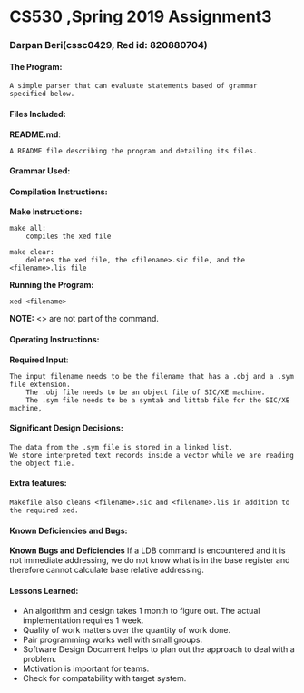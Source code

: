 <!-----------------------------------------------------------------
 Name: Darpan Beri(cssc0429, Red id: 820880704)
 Project: CS530 Assignment 3
 File: README.md
 Notes: A README file describing the program and detailing its files.
--------------------------------------------------------------------->

# CS530 ,Spring 2019 Assignment3
### Darpan Beri(cssc0429, Red id: 820880704)

#### The Program:
    A simple parser that can evaluate statements based of grammar specified below.

#### Files Included:
**README.md**:

    A README file describing the program and detailing its files.

#### Grammar Used:

#### Compilation Instructions:
**Make Instructions:**

    make all:
    	compiles the xed file

    make clear:
    	deletes the xed file, the <filename>.sic file, and the <filename>.lis file

**Running the Program:**

    xed <filename>

**NOTE:** <> are not part of the command.

#### Operating Instructions:
**Required Input**:

    The input filename needs to be the filename that has a .obj and a .sym file extension.
        The .obj file needs to be an object file of SIC/XE machine.
        The .sym file needs to be a symtab and littab file for the SIC/XE machine,

#### Significant Design Decisions:
    The data from the .sym file is stored in a linked list.
    We store interpreted text records inside a vector while we are reading the object file.

#### Extra features:

    Makefile also cleans <filename>.sic and <filename>.lis in addition to the required xed.

#### Known Deficiencies and Bugs:
**Known Bugs and Deficiencies**
    If a LDB command is encountered and it is not immediate addressing, we do not know what is in the base register and therefore cannot calculate base relative addressing.

#### Lessons Learned:
* An algorithm and design takes 1 month to figure out. The actual implementation requires 1 week.
* Quality of work matters over the quantity of work done.
* Pair programming works well with small groups.
* Software Design Document helps to plan out the approach to deal with a problem.
* Motivation is important for teams.
* Check for compatability with target system.
<!-----------------------------------------[ EOF: README.md ]--------------------------------->
